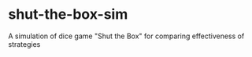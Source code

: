 # shut-the-box-sim
A simulation of dice game "Shut the Box" for comparing effectiveness of strategies
